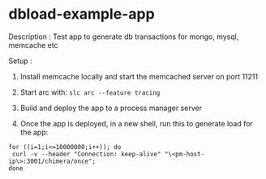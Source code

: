 # dbload-example-app

Description : Test app to generate db transactions for mongo, mysql, memcache etc

Setup : 

1. Install memcache locally and start the memcached server on port 11211

2. Start arc with:
```slc arc --feature tracing```
3. Build and deploy the app to a process manager server
4. Once the app is deployed, in a new shell, run this to generate load for the app:
```
for ((i=1;i<=10000000;i++)); do   
 curl -v --header "Connection: keep-alive" "\<pm-host-ip\>:3001/chimera/once"; 
done
```
  
